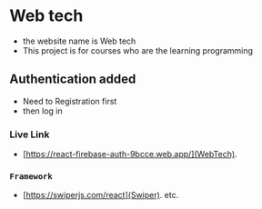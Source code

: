 # Web tech 
* the website name is Web tech
* This project is for courses who are the learning programming 

## Authentication added 

* Need to Registration first
* then log in 
### Live Link
* [https://react-firebase-auth-9bcce.web.app/](WebTech).

### `Framework`

* [https://swiperjs.com/react](Swiper). etc.
